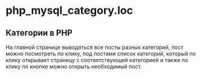 # php_mysql_category.loc

<h2>Категории в PHP</h2>

<p>На главной странице выводяться все посты разных категорий, пост можно посмотреть по клику, под постами список категорий, который по клику
открывает страницу с соответствующей категорией и также по клику по кнопке можно открыть необходимый пост.</p>
